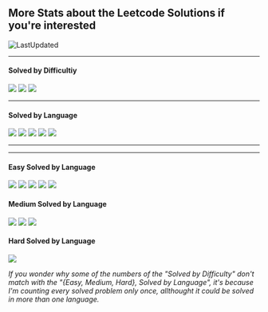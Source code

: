 ## More Stats about the Leetcode Solutions if you're interested

![LastUpdated](https://img.shields.io/badge/LatestAddition-27.05.2024-purple?style=flat)

---

<h4>Solved by Difficultiy</h4>

![](https://img.shields.io/badge/Easy-25-darkgreen?style=flat)
![](https://img.shields.io/badge/Medium-11-yellow?style=flat)
![](https://img.shields.io/badge/Hard-1-red?style=flat)

---

<h4>Solved by Language</h4>

![](https://img.shields.io/badge/Java-26-%23ED8B00.svg?style=flat&logo=openjdk&logoColor=%23ED8B00)
![](https://img.shields.io/badge/Python-7-3670A0.svg?style=flat&logo=python&logoColor=ffdd54)
![](https://img.shields.io/badge/PostgreSQL-4-violet?style=flat&logo=postgresql&logoColor=violet)
![](https://img.shields.io/badge/C-3-%2300599C.svg?style=flat&logo=c)
![](https://img.shields.io/badge/Scala-1-red?style=flat&logo=scala&logoColor=red)

---
---
<h4>Easy Solved by Language</h4>

![](https://img.shields.io/badge/Java-19-%23ED8B00.svg?style=flat&logo=openjdk&logoColor=%23ED8B00)
![](https://img.shields.io/badge/C-3-%2300599C.svg?style=flat&logo=c)
![](https://img.shields.io/badge/PostgreSQL-3-violet?style=flat&logo=postgresql&logoColor=violet)
![](https://img.shields.io/badge/Python-2-3670A0.svg?style=flat&logo=python&logoColor=ffdd54)
![](https://img.shields.io/badge/Scala-1-red?style=flat&logo=scala&logoColor=red)

<h4>Medium Solved by Language</h4>

![](https://img.shields.io/badge/Java-7-%23ED8B00.svg?style=flat&logo=openjdk&logoColor=%23ED8B00)
![](https://img.shields.io/badge/Python-4-3670A0.svg?style=flat&logo=python&logoColor=ffdd54)
![](https://img.shields.io/badge/PostgreSQL-1-violet?style=flat&logo=postgresql&logoColor=violet)

<h4>Hard Solved by Language</h4>

![](https://img.shields.io/badge/Python-1-3670A0.svg?style=flat&logo=python&logoColor=ffdd54)

<i>If you wonder why some of the numbers of the "Solved by Difficulty" don't match with the "{Easy, Medium, Hard}, Solved by Language", it's because I'm counting every solved problem only once, allthought it could be solved in more than one language.</i>